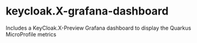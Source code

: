 # keycloak.X-grafana-dashboard
Includes a KeyCloak.X-Preview Grafana dashboard to display the Quarkus MicroProfile metrics
